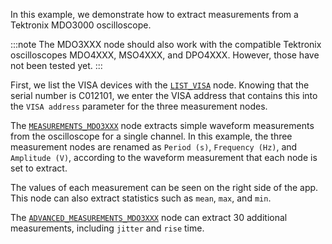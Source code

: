 <!--Add SEO here-->

In this example, we demonstrate how to extract measurements from a Tektronix MDO3000 oscilloscope. 

:::note
The MDO3XXX node should also work with the compatible Tektronix oscilloscopes MDO4XXX, MSO4XXX, and DPO4XXX. However, those have not been tested yet.
:::

First, we list the VISA devices with the [`LIST_VISA`](https://github.com/flojoy-ai/nodes/blob/develop/IO/INSTRUMENTS/QCODES/LIST_VISA/LIST_VISA.py) node. Knowing that the serial number is C012101, we enter the VISA address that contains this into the `VISA address` parameter for the three measurement nodes.

The [`MEASUREMENTS_MDO3XXX`](https://github.com/flojoy-ai/nodes/blob/develop/IO/INSTRUMENTS/OSCILLOSCOPES/TEKTRONIX/MDO3XXX/BASIC/MEASUREMENTS_MDO3XXX/MEASUREMENTS_MDO3XXX.py) node extracts simple waveform measurements from the oscilloscope for a single channel. In this example, the three measurement nodes are renamed as `Period (s)`, `Frequency (Hz)`, and `Amplitude (V)`, according to the waveform measurement that each node is set to extract. 

The values of each measurement can be seen on the right side of the app. This node can also extract statistics such as `mean`, `max`, and `min`. 

The [`ADVANCED_MEASUREMENTS_MDO3XXX`](https://github.com/flojoy-ai/nodes/blob/develop/IO/INSTRUMENTS/OSCILLOSCOPES/TEKTRONIX/MDO3XXX/ADVANCED/ADVANCED_MEASUREMENTS_MDO3XXX/ADVANCED_MEASUREMENTS_MDO3XXX.py) node can extract 30 additional measurements, including `jitter` and `rise` time.
